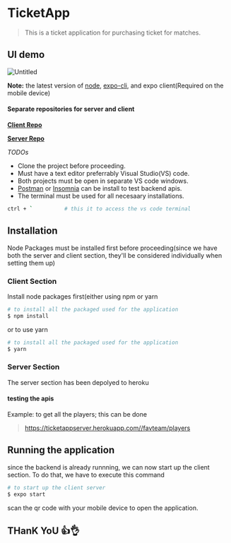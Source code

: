 # TicketApp
> This is a ticket application for purchasing ticket for matches.

## UI demo
![Untitled](https://user-images.githubusercontent.com/39276273/88492284-7977ef00-cf5e-11ea-9ee5-dc823469ac15.jpg)


__Note:__ the latest version of [node](https://nodejs.org/en/), [expo-cli](https://expo.io/), and expo client(Required on the mobile device)

#### Separate repositories for server and client
__[Client Repo](https://github.com/gymcode/ticketApp_client)__

__[Server Repo](https://github.com/gymcode/ticketApp_server)__

_TODOs_
* Clone the project before proceeding. 
* Must have a text editor preferrably Visual Studio(VS) code.
* Both projects must be open in separate VS code windows.
* [Postman](https://www.postman.com/) or [Insomnia](https://insomnia.rest/) can be install to test backend apis.
* The terminal must be used for all necesaary installations.
```BASH
ctrl + `          # this it to access the vs code terminal
```

## Installation  
Node Packages must be installed first before proceeding(since we have both the server and client section, they'll be considered individually when setting them up)

### Client Section
Install node packages first(either using npm or yarn
```BASH
# to install all the packaged used for the application
$ npm install
```
or to use yarn
```BASH
# to install all the packaged used for the application
$ yarn
```

### Server Section
The server section has been depolyed to heroku 

#### testing the apis
Example: to get all the players; this can be done

> https://ticketappserver.herokuapp.com//favteam/players

## Running the application
since the backend is already runnning, we can now start up the client section. 
To do that, we have to execute this command
```BASH
# to start up the client server
$ expo start 
```
scan the qr code with your mobile device to open the application. 

## THanK YoU 👍👌

